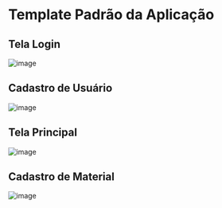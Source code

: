 # Template Padrão da Aplicação

## Tela Login
![image](https://user-images.githubusercontent.com/81269204/196310051-4297a8a0-7b9e-40ed-8756-1512a14b22bc.png)

## Cadastro de Usuário
![image](https://user-images.githubusercontent.com/81269204/196310015-cab1592c-e637-4ce0-b93d-143572e3fdae.png)

## Tela Principal
![image](https://user-images.githubusercontent.com/81269204/196309866-7f79cdf4-1ba8-4338-8bb9-dccad5ff524a.png)

## Cadastro de Material
![image](https://user-images.githubusercontent.com/81269204/196309948-f4944bea-198e-4cd4-a21a-cb12d649e9ae.png)
